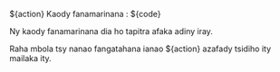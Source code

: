 ${action} Kaody fanamarinana : ${code}

Ny kaody fanamarinana dia ho tapitra afaka adiny iray.

Raha mbola tsy nanao fangatahana ianao ${action} azafady tsidiho ity mailaka ity.
